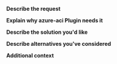**Describe the request**

**Explain why azure-aci Plugin needs it**

**Describe the solution you'd like**

**Describe alternatives you've considered**

**Additional context**
